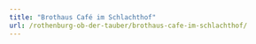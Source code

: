 ```yaml
---
title: "Brothaus Café im Schlachthof"
url: /rothenburg-ob-der-tauber/brothaus-cafe-im-schlachthof/
---
```

